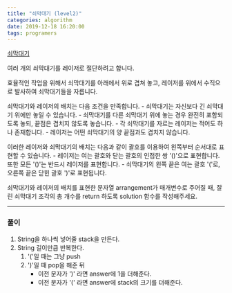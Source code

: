 ```yaml
---
title: "쇠막대기 (level2)"
categories: algorithm
date: 2019-12-18 16:20:00
tags: programers
---
```


[쇠막대기](https://programmers.co.kr/learn/courses/30/lessons/42585)

여러 개의 쇠막대기를 레이저로 절단하려고 합니다. 

효율적인 작업을 위해서 쇠막대기를 아래에서 위로 겹쳐 놓고, 레이저를 위에서 수직으로 발사하여 쇠막대기들을 자릅니다. 

쇠막대기와 레이저의 배치는 다음 조건을 만족합니다.
	- 쇠막대기는 자신보다 긴 쇠막대기 위에만 놓일 수 있습니다.
	- 쇠막대기를 다른 쇠막대기 위에 놓는 경우 완전히 포함되도록 놓되, 끝점은 겹치지 않도록 놓습니다.
	- 각 쇠막대기를 자르는 레이저는 적어도 하나 존재합니다.
	- 레이저는 어떤 쇠막대기의 양 끝점과도 겹치지 않습니다.

이러한 레이저와 쇠막대기의 배치는 다음과 같이 괄호를 이용하여 왼쪽부터 순서대로 표현할 수 있습니다.
	- 레이저는 여는 괄호와 닫는 괄호의 인접한 쌍 '()'으로 표현합니다. 또한 모든 '()'는 반드시 레이저를 표현합니다.
	- 쇠막대기의 왼쪽 끝은 여는 괄호 '('로, 오른쪽 끝은 닫힌 괄호 ')'로 표현됩니다.

쇠막대기와 레이저의 배치를 표현한 문자열 arrangement가 매개변수로 주어질 때, 잘린 쇠막대기 조각의 총 개수를 return 하도록 solution 함수를 작성해주세요.

---

### 풀이

1. String을 하나씩 넣어줄 stack을 만든다.
2. String 길이만큼 반복한다.
	1. '('일 때는 그냥 push
	2. ')'일 때 pop을 해준 뒤
		- 이전 문자가 ')' 라면 answer에 1을 더해준다.
		- 이전 문자가 '(' 라면 answer에 stack의 크기를 더해준다.